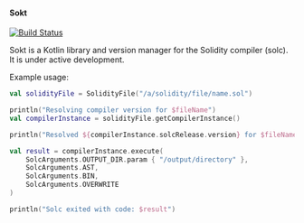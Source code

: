 #### Sokt
[![Build Status](https://travis-ci.org/josh-richardson/sokt.svg?branch=master)](https://travis-ci.org/josh-richardson/sokt)


Sokt is a Kotlin library and version manager for the Solidity compiler (solc). It is under active development.

Example usage:
```kotlin
val solidityFile = SolidityFile("/a/solidity/file/name.sol")

println("Resolving compiler version for $fileName")
val compilerInstance = solidityFile.getCompilerInstance()

println("Resolved ${compilerInstance.solcRelease.version} for $fileName")

val result = compilerInstance.execute(
    SolcArguments.OUTPUT_DIR.param { "/output/directory" },
    SolcArguments.AST,
    SolcArguments.BIN,
    SolcArguments.OVERWRITE
)

println("Solc exited with code: $result")
```